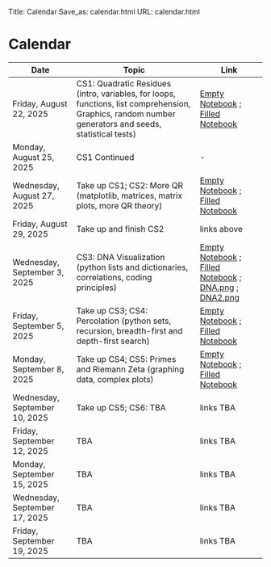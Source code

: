 Title: Calendar
Save_as: calendar.html
URL: calendar.html

# Calendar

| Date                     | Topic                                    | Link |
|--------------------------|------------------------------------------|------|
| Friday, August 22, 2025  | CS1: Quadratic Residues (intro, variables, for loops, functions, list comprehension, Graphics, random number generators and seeds, statistical tests)  | [Empty Notebook](static/notebooks/CS01-LegendreSymbols-Empty.ipynb) ; [Filled Notebook](static/notebooks/CS01-LegendreSymbols.ipynb) |
| Monday, August 25, 2025  | CS1 Continued                       | -
| Wednesday, August 27, 2025 | Take up CS1; CS2: More QR (matplotlib, matrices, matrix plots, more QR theory)   | [Empty Notebook](static/notebooks/CS02-MoreQR-Empty.ipynb) ; [Filled Notebook](static/notebooks/CS02-MoreQR.ipynb) |
| Friday, August 29, 2025  | Take up and finish CS2 | links above |
Wednesday, September 3, 2025 | CS3:  DNA Visualization (python lists and dictionaries, correlations, coding principles)    | [Empty Notebook](static/notebooks/CS03-DNAVis-Empty.ipynb) ; [Filled Notebook](static/notebooks/CS03-DNAVis.ipynb) ; [DNA.png](static/notebooks/DNA.png) ; [DNA2.png](static/notebooks/DNA2.png) |
| Friday, September 5, 2025 | Take up CS3; CS4:  Percolation (python sets, recursion, breadth-first and depth-first search)     | [Empty Notebook](static/notebooks/CS04-Percolation-Empty.ipynb) ; [Filled Notebook](static/notebooks/CS04-Percolation.ipynb) |
| Monday, September 8, 2025 | Take up CS4; CS5: Primes and Riemann Zeta (graphing data, complex plots)    |  [Empty Notebook](static/notebooks/CS05-RH-Empty.ipynb) ; [Filled Notebook](static/notebooks/CS05-RH.ipynb) |
| Wednesday, September 10, 2025 | Take up CS5; CS6:  TBA   |  links TBA |
| Friday, September 12, 2025 | TBA   |  links TBA |
| Monday, September 15, 2025 | TBA   |  links TBA |
| Wednesday, September 17, 2025 | TBA   |  links TBA |
| Friday, September 19, 2025 | TBA   |  links TBA |
